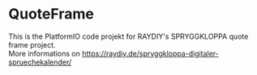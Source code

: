 # QuoteFrame

This is the PlatformIO code projekt for RAYDIY's SPRYGGKLOPPA quote frame project.  
More informations on https://raydiy.de/spryggkloppa-digitaler-spruechekalender/
